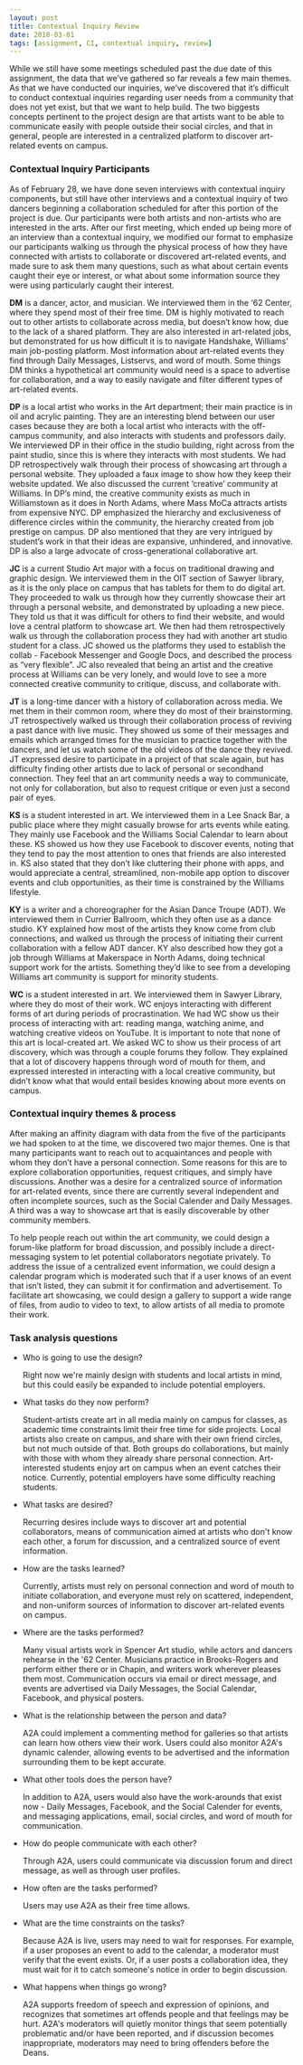 ```yaml
---
layout: post
title: Contextual Inquiry Review
date: 2018-03-01
tags: [assignment, CI, contextual inquiry, review]
---
```


While we still have some meetings scheduled past the due date of this assignment, the data that we’ve gathered so far reveals a few main themes.  As that we have conducted our inquiries, we’ve discovered that it’s difficult to conduct contextual inquiries regarding user needs from a community that does not yet exist, but that we want to help build.  The two biggests concepts pertinent to the project design are that artists want to be able to communicate easily with people outside their social circles, and that in general, people are interested in a centralized platform to discover art-related events on campus. 

### Contextual Inquiry Participants
As of February 28, we have done seven interviews with contextual inquiry components, but still have other interviews and a contextual inquiry of two dancers beginning a collaboration scheduled for after this portion of the project is due.  Our participants were both artists and non-artists who are interested in the arts.  After our first meeting, which ended up being more of an interview than a contextual inquiry, we modified our format to emphasize our participants walking us through the physical process of how they have connected with artists to collaborate or discovered art-related events, and made sure to ask them many questions, such as what about certain events caught their eye or interest, or what about some information source they were using particularly caught their interest.  

**DM** is a dancer, actor, and musician.  We interviewed them in the ‘62 Center, where they spend most of their free time.  DM is highly motivated to reach out to other artists to collaborate across media, but doesn’t know how, due to the lack of a shared platform.  They are also interested in art-related jobs, but demonstrated for us how difficult it is to navigate Handshake, Williams’ main job-posting platform.  Most information about art-related events they find through Daily Messages, Listservs, and word of mouth.  Some things DM thinks a hypothetical art community would need is a space to advertise for collaboration, and a way to easily navigate and filter different types of art-related events.

**DP** is a local artist who works in the Art department; their main practice is in oil and acrylic painting. They are an interesting blend between our user cases because they are both a local artist who interacts with the off-campus community, and also interacts with students and professors daily.  We interviewed DP in their office in the studio building, right across from the paint studio, since this is where they interacts with most students. We had DP retrospectively walk through their process of showcasing art through a personal website. They uploaded a faux image to show how they keep their website updated. We also discussed the  current ‘creative’ community at Williams. In DP’s mind, the creative community exists as much in Williamstown as it does in North Adams, where Mass MoCa attracts artists from expensive NYC. DP emphasized the hierarchy and exclusiveness of difference circles within the community, the hierarchy created from job prestige on campus. DP also mentioned that they are very intrigued by student’s work in that their ideas are expansive, unhindered, and innovative. DP is also a large advocate of cross-generational collaborative art.

**JC** is a current Studio Art major with a focus on traditional drawing and graphic design.  We interviewed them in the OIT section of Sawyer library, as it is the only place on campus that has tablets for them to do digital art.  They proceeded to walk us through how they currently showcase their art through a personal website, and demonstrated by uploading a new piece. They told us that it was difficult for others to find their website, and would love a central platform to showcase art.  We then had them retrospectively walk us through the collaboration process they had with another art studio student for a class. JC showed us the platforms they used to establish the collab - Facebook Messenger and Google Docs, and described the process as “very flexible”.  JC also revealed that being an artist and the creative process at Williams can be very lonely, and would love to see a more connected creative community to critique, discuss, and collaborate with.

**JT** is a long-time dancer with a history of collaboration across media.  We met them in their common room, where they do most of their brainstorming.  JT retrospectively walked us through their collaboration process of reviving a past dance with live music.  They showed us some of their messages and emails which arranged times for the musician to practice together with the dancers, and let us watch some of the old videos of the dance they revived.  JT expressed desire to participate in a project of that scale again, but has difficulty finding other artists due to lack of personal or secondhand connection.  They feel that an art community needs a way to communicate, not only for collaboration, but also to request critique or even just a second pair of eyes.

**KS** is a student interested in art.  We interviewed them in a Lee Snack Bar, a public place where they might casually browse for arts events while eating.  They mainly use Facebook and the Williams Social Calendar to learn about these.  KS showed us how they use Facebook to discover events, noting that they tend to pay the most attention to ones that friends are also interested in.  KS also stated that they don’t like cluttering their phone with apps, and would appreciate a central, streamlined, non-mobile app option to discover events and club opportunities, as their time is constrained by the Williams lifestyle.

**KY** is a writer and a choreographer for the Asian Dance Troupe (ADT).  We interviewed them in Currier Ballroom, which they often use as a dance studio.  KY explained how most of the artists they know come from club connections, and walked us through the process of initiating their current collaboration with a fellow ADT dancer.  KY also described how they got a job through Williams at Makerspace in North Adams, doing technical support work for the artists.  Something they’d like to see from a developing Williams art community is support for minority students.

**WC** is a student interested in art. We interviewed them in Sawyer Library, where they do most of their work. WC enjoys interacting with different forms of art during periods of procrastination. We had WC show us their process of interacting with art: reading manga, watching anime, and watching creative videos on YouTube.  It is important to note that none of this art is local-created art.  We asked WC to show us their process of art discovery, which was through a couple forums they follow.  They explained that a lot of discovery happens through word of mouth for them, and expressed interested in interacting with a local creative community, but didn’t know what that would entail besides knowing about more events on campus. 

### Contextual inquiry themes & process
After making an affinity diagram with data from the five of the participants we had spoken to at the time, we discovered two major themes.  One is that many participants want to reach out to acquaintances and people with whom they don’t have a personal connection.  Some reasons for this are to explore collaboration opportunities, request critiques, and simply have discussions.  Another was a desire for a centralized source of information for art-related events, since there are currently several independent and often incomplete sources, such as the Social Calender and Daily Messages.  A third was a way to showcase art that is easily discoverable by other community members.

To help people reach out within the art community, we could design a forum-like platform for broad discussion, and possibly include a direct-messaging system to let potential collaborators negotiate privately.  To address the issue of a centralized event information, we could design a calendar program which is moderated such that if a user knows of an event that isn’t listed, they can submit it for confirmation and advertisement.  To facilitate art showcasing, we could design a gallery to support a wide range of files, from audio to video to text, to allow artists of all media to promote their work.

### Task analysis questions

* Who is going to use the design?

   Right now we're mainly design with students and local artists in mind, but this could easily be expanded to include potential employers.
   
* What tasks do they now perform?
   
   Student-artists create art in all media mainly on campus for classes, as academic time constraints limit their free time for side projects.  Local artists also create on campus, and share with their own friend circles, but not much outside of that.  Both groups do collaborations, but mainly with those with whom they already share personal connection. Art-interested students enjoy art on campus when an event catches their notice.  Currently, potential employers have some difficulty reaching students.
   
* What tasks are desired?

  Recurring desires include ways to discover art and potential collaborators, means of communication aimed at artists who don't know each other, a forum for discussion, and a centralized source of event information.

* How are the tasks learned?
   
   Currently, artists must rely on personal connection and word of mouth to initiate collaboration, and everyone must rely on scattered, independent, and non-uniform sources of information to discover art-related events on campus.

* Where are the tasks performed?
   
   Many visual artists work in Spencer Art studio, while actors and dancers rehearse in the '62 Center.  Musicians practice in Brooks-Rogers and perform either there or in Chapin, and writers work wherever pleases them most.  Communication occurs via email or direct message, and events are advertised via Daily Messages, the Social Calendar, Facebook, and physical posters.

* What is the relationship between the person and data?

   A2A could implement a commenting method for galleries so that artists can learn how others view their work. Users could also monitor A2A's dynamic calender, allowing events to be advertised and the information surrounding them to be kept accurate.

* What other tools does the person have?
   
   In addition to A2A, users would also have the work-arounds that exist now - Daily Messages, Facebook, and the Social Calender for events, and messaging applications, email, social circles, and word of mouth for communication.

* How do people communicate with each other?

   Through A2A, users could communicate via discussion forum and direct message, as well as through user profiles.

* How often are the tasks performed?

   Users may use A2A as their free time allows.
   
* What are the time constraints on the tasks?

   Because A2A is live, users may need to wait for responses. For example, if a user proposes an event to add to the calendar, a moderator must verify that the event exists. Or, if a user posts a collaboration idea, they must wait for it to catch someone's notice in order to begin discussion.
   
* What happens when things go wrong?

   A2A supports freedom of speech and expression of opinions, and recognizes that sometimes art offends people and that feelings may be hurt.  A2A's moderators will quietly monitor things that seem potentially problematic and/or have been reported, and if discussion becomes inappropriate, moderators may need to bring offenders before the Deans.
